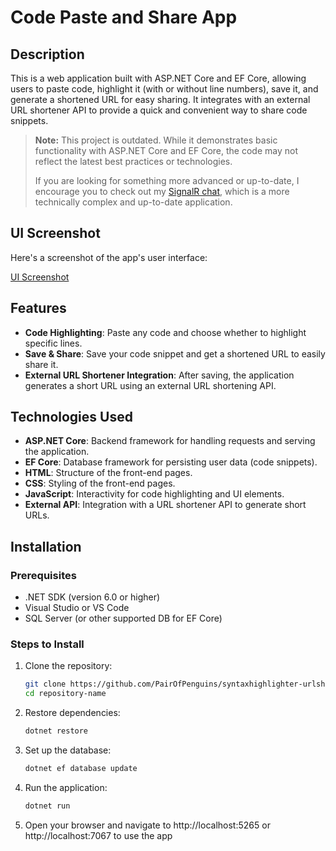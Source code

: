 # Code Paste and Share App

## Description
This is a web application built with ASP.NET Core and EF Core, allowing users to paste code, highlight it (with or without line numbers), save it, and generate a shortened URL for easy sharing. It integrates with an external URL shortener API to provide a quick and convenient way to share code snippets.

> **Note:** This project is outdated. While it demonstrates basic functionality with ASP.NET Core and EF Core, the code may not reflect the latest best practices or technologies. 
> 
> If you are looking for something more advanced or up-to-date, I encourage you to check out my [SignalR chat](https://github.com/PairOfPenguins/petchat-signalr), which is a more technically complex and up-to-date application.

## UI Screenshot
Here's a screenshot of the app's user interface:

[UI Screenshot](https://github.com/user-attachments/assets/2f2184f4-480f-40f3-a6e7-329b9045535d)


## Features
- **Code Highlighting**: Paste any code and choose whether to highlight specific lines.
- **Save & Share**: Save your code snippet and get a shortened URL to easily share it.
- **External URL Shortener Integration**: After saving, the application generates a short URL using an external URL shortening API.

## Technologies Used
- **ASP.NET Core**: Backend framework for handling requests and serving the application.
- **EF Core**: Database framework for persisting user data (code snippets).
- **HTML**: Structure of the front-end pages.
- **CSS**: Styling of the front-end pages.
- **JavaScript**: Interactivity for code highlighting and UI elements.
- **External API**: Integration with a URL shortener API to generate short URLs.

## Installation

### Prerequisites
- .NET SDK (version 6.0 or higher)
- Visual Studio or VS Code
- SQL Server (or other supported DB for EF Core)

### Steps to Install
1. Clone the repository:
   ```bash
   git clone https://github.com/PairOfPenguins/syntaxhighlighter-urlshortner.git
   cd repository-name
2. Restore dependencies:
   ```bash
   dotnet restore
4. Set up the database:
   ```bash
   dotnet ef database update
5. Run the application:
   ```bash
   dotnet run
6. Open your browser and navigate to http://localhost:5265 or http://localhost:7067  to use the app
